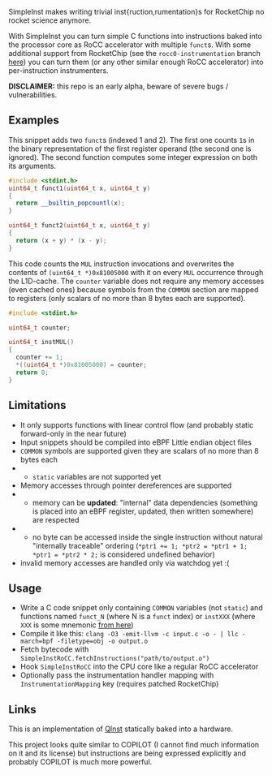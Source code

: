 SimpleInst makes writing trivial inst{ruction,rumentation}s for RocketChip no rocket science anymore.

With SimpleInst you can turn simple C functions into instructions baked into the processor core as RoCC accelerator with multiple `funct`s. With some additional support from RocketChip (see the `rocc0-instrumentation` branch [here](https://github.com/atrosinenko/rocket-chip)) you can turn them (or any other similar enough RoCC accelerator) into per-instruction instrumenters.

**DISCLAIMER:** this repo is an early alpha, beware of severe bugs / vulnerabilities.

## Examples

This snippet adds two `funct`s (indexed 1 and 2). The first one counts `1`s in the binary representation of the first register operand (the second one is ignored). The second function computes some integer expression on both its arguments.

```cpp
#include <stdint.h>
uint64_t funct1(uint64_t x, uint64_t y)
{
  return __builtin_popcountl(x);
}

uint64_t funct2(uint64_t x, uint64_t y)
{
  return (x + y) * (x - y);
}
```

This code counts the `MUL` instruction invocations and overwrites the contents of `(uint64_t *)0x81005000` with it on every `MUL` occurrence through the L1D-cache. The `counter` variable does not require any memory accesses (even cached ones) because symbols from the `COMMON` section are mapped to registers (only scalars of no more than 8 bytes each are supported).

```cpp
#include <stdint.h>

uint64_t counter;

uint64_t instMUL()
{
  counter += 1;
  *((uint64_t *)0x81005000) = counter;
  return 0;
}
```

## Limitations

* It only supports functions with linear control flow (and probably static forward-only in the near future)
* Input snippets should be compiled into eBPF Little endian object files
* `COMMON` symbols are supported given they are scalars of no more than 8 bytes each
* * `static` variables are not supported yet
* Memory accesses through pointer dereferences are supported
* * memory can be **updated**: "internal" data dependencies (something is placed into an eBPF register, updated, then written somewhere) are respected
* * no byte can be accessed inside the single instruction without natural "internally traceable" ordering (`*ptr1 += 1; *ptr2 = *ptr1 + 1; *ptr1 = *ptr2 * 2;` is considered undefined behavior)
* invalid memory accesses are handled only via watchdog yet :(

## Usage

* Write a C code snippet only containing `COMMON` variables (not `static`) and functions named `funct_N` (where N is a `funct` index) or `instXXX` (where `XXX` is some mnemonic [from here](https://github.com/atrosinenko/rocket-chip/blob/master/src/main/scala/rocket/Instructions.scala))
* Compile it like this: `clang -O3 -emit-llvm -c input.c -o - | llc -march=bpf -filetype=obj -o output.o`
* Fetch bytecode with `SimpleInstRoCC.fetchInstructions("path/to/output.o")`
* Hook `SimpleInstRoCC` into the CPU core like a regular RoCC accelerator
* Optionally pass the instrumentation handler mapping with `InstrumentationMapping` key (requires patched RocketChip)

## Links

This is an implementation of [QInst](https://github.com/atrosinenko/qinst) statically baked into a hardware.

This project looks quite similar to COPILOT (I cannot find much information on it and its license) but instructions are being expressed explicitly and probably COPILOT is much more powerful.
